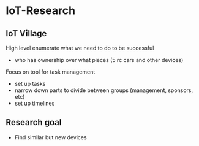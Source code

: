 # IoT-Research
## IoT Village
High level enumerate what we need to do to be successful
- who has ownership over what pieces (5 rc cars and other devices)

Focus on tool for task management
- set up tasks
- narrow down parts to divide between groups (management, sponsors, etc)
- set up timelines

## Research goal
- Find similar but new devices
